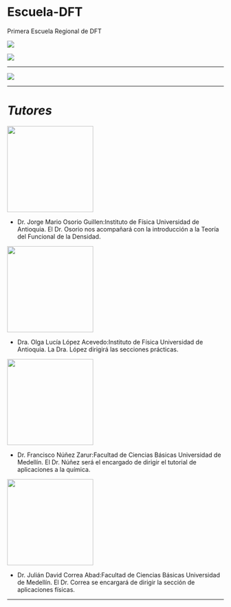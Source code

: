 # Escuela-DFT
Primera  Escuela  Regional  de  DFT 


![](https://i.ytimg.com/vi/R18Mldu9UwY/maxresdefault.jpg)

![](https://minciencias.gov.co/sites/default/files/nuevo-logo-minciencias.jpg)

----
![](https://s3.amazonaws.com/eventtia/event_files/111114/large/suqui16559493101655949310.png?1655949310)

----


# *Tutores* 

<div>
<img src="https://s3.amazonaws.com/eventtia/event_files/115382/large/jorgemario16606657421660665742.png?1660665742" width="200"/>
</div>

* Dr. Jorge Mario Osorio Guillen:Instituto de Física Universidad de Antioquia. El Dr. Osorio nos acompañará con la introducción a la Teoría del Funcional de la Densidad.

<div>
<img src="https://s3.amazonaws.com/eventtia/event_files/115383/large/olga16606657611660665761.png?1660665761" width="200"/>
</div>

* Dra. Olga Lucía López Acevedo:Instituto de Física Universidad de Antioquia. La Dra. López dirigirá las secciones prácticas.

<div>
<img src="https://s3.amazonaws.com/eventtia/event_files/115384/large/francisco16606658321660665832.png?1660665832" width="200"/>
</div>


* Dr. Francisco Núñez Zarur:Facultad de Ciencias Básicas Universidad de Medellín. El Dr. Núñez será el encargado de dirigir el tutorial de aplicaciones a la química.

<div>
<img src="https://s3.amazonaws.com/eventtia/event_files/115385/large/juliandavid16606658591660665859.png?1660665859" width="200"/>
</div>

* Dr. Julián David Correa Abad:Facultad de Ciencias Básicas Universidad de Medellín. El Dr. Correa se encargará de dirigir la sección de aplicaciones físicas.
___

